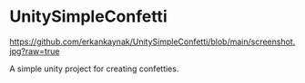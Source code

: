 # UnitySimpleConfetti

https://github.com/erkankaynak/UnitySimpleConfetti/blob/main/screenshot.jpg?raw=true

A simple unity project for creating confetties. 
